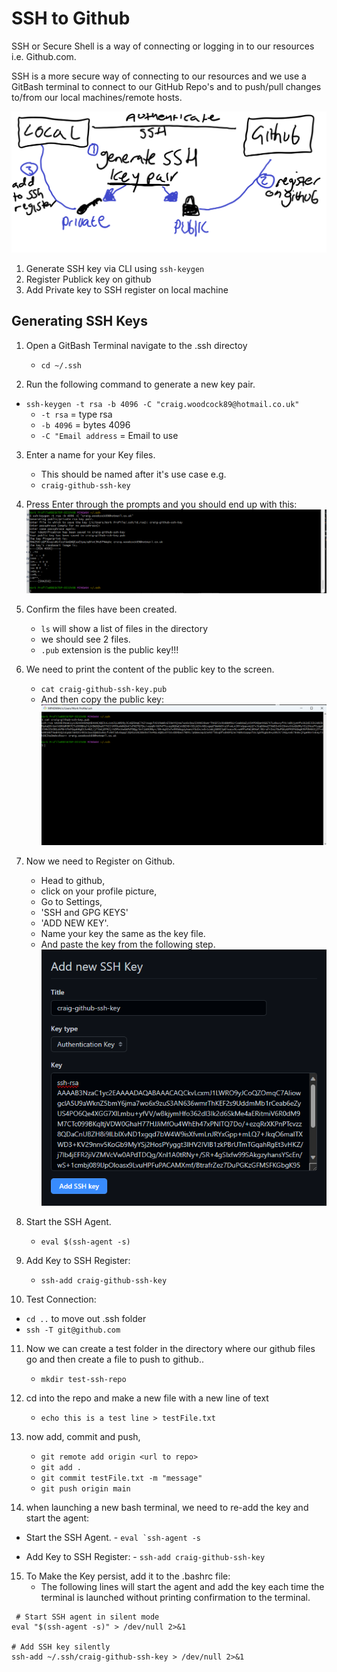 # SSH to Github

SSH or Secure Shell is a way of connecting or logging in to our resources i.e. Github.com.

SSH is a more secure way of connecting to our resources and we use a GitBash terminal to connect to our GitHub Repo's and to push/pull changes to/from our local machines/remote hosts.

![Alt text](<../SSH Screenshots/Untitled.png>)

1. Generate SSH key via CLI using `ssh-keygen`
2. Register Publick key on github
3. Add Private key to SSH register on local machine

## Generating SSH Keys
1. Open a GitBash Terminal navigate to the .ssh directoy
   - `cd ~/.ssh`

2. Run the following command to generate a new key pair. 
 - `ssh-keygen -t rsa -b 4096 -C "craig.woodcock89@hotmail.co.uk"`
   - `-t rsa` = type rsa
   - `-b 4096` = bytes 4096
   - `-C "Email address` = Email to use

3. Enter a name for your Key files.
   - This should be named after it's use case e.g.
   - `craig-github-ssh-key` 

4. Press Enter through the prompts and you should end up with this:<br>
![RSA KEY](<../SSH Screenshots/Screenshot 2024-01-08 145102.png>)
   
5. Confirm the files have been created.
   - `ls` will show a list of files in the directory
   - we should see 2 files.
   - `.pub` extension is the public key!!!

6. We need to print the content of the public key to the screen.
   - `cat craig-github-ssh-key.pub`
   - And then copy the public key:<br>
![Public key](<../SSH Screenshots/Screenshot 2024-01-08 150705.png>)

7. Now we need to Register on Github.
   - Head to github,
   - click on your profile picture,
   - Go to Settings,
   - 'SSH and GPG KEYS'
   - 'ADD NEW KEY'.
   - Name your key the same as the key file.
   - And paste the key from the following step.<br>
 ![SSH Github](<../SSH Screenshots/Screenshot 2024-01-08 151034.png>)

8. Start the SSH Agent.
   - `eval $(ssh-agent -s)`

9. Add Key to SSH Register:
   - `ssh-add craig-github-ssh-key`

10. Test Connection:
   - `cd ..` to move out .ssh folder
   - `ssh -T git@github.com`

11. Now we can create a test folder in the directory where our github files go and then create a file to push to github..
    - `mkdir test-ssh-repo`

12. cd into the repo and make a new file with a new line of text
    - `echo this is a test line > testFile.txt`
  
13. now add, commit and push,
    - `git remote add origin <url to repo>`
    - `git add .`
    - `git commit testFile.txt -m "message"`
    - `git push origin main`

14. when launching a new bash terminal, we need to re-add the key and start the agent:
   - Start the SSH Agent.
    - ``eval `ssh-agent -s``

   - Add Key to SSH Register:
    - `ssh-add craig-github-ssh-key`
  
15. To Make the Key persist, add it to the .bashrc file:<br>
    - The following lines will start the agent and add the key each time the terminal is launched without printing confirmation to the terminal.
```
 # Start SSH agent in silent mode
eval "$(ssh-agent -s)" > /dev/null 2>&1

# Add SSH key silently
ssh-add ~/.ssh/craig-github-ssh-key > /dev/null 2>&1

```

 

